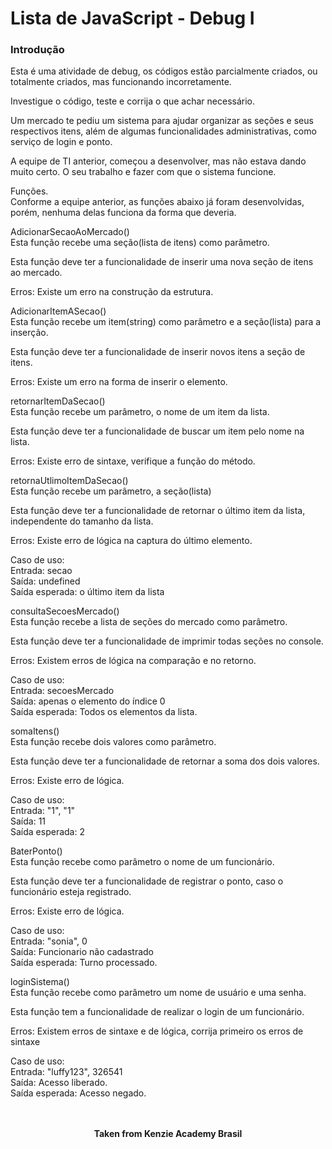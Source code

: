 <h1>Lista de JavaScript - Debug I</h1>

<h3>Introdução</h3>
Esta é uma atividade de debug, os códigos estão parcialmente criados, ou totalmente criados, mas funcionando incorretamente.

Investigue o código, teste e corrija o que achar necessário.

Um mercado te pediu um sistema para ajudar organizar as seções e seus respectivos itens, além de algumas funcionalidades administrativas, como serviço de login e ponto.

A equipe de TI anterior, começou a desenvolver, mas não estava dando muito certo. O seu trabalho e fazer com que o sistema funcione.

Funções.  
Conforme a equipe anterior, as funções abaixo já foram desenvolvidas, porém, nenhuma delas funciona da forma que deveria.

AdicionarSecaoAoMercado()  
Esta função recebe uma seção(lista de itens) como parâmetro.

Esta função deve ter a funcionalidade de inserir uma nova seção de itens ao mercado.

Erros: Existe um erro na construção da estrutura.

AdicionarItemASecao()  
Esta função recebe um item(string) como parâmetro e a seção(lista) para a inserção.

Esta função deve ter a funcionalidade de inserir novos itens a seção de itens.

Erros: Existe um erro na forma de inserir o elemento.

retornarItemDaSecao()  
Esta função recebe um parâmetro, o nome de um item da lista.

Esta função deve ter a funcionalidade de buscar um item pelo nome na lista.

Erros: Existe erro de sintaxe, verifique a função do método.

retornaUtlimoItemDaSecao()  
Esta função recebe um parâmetro, a seção(lista)

Esta função deve ter a funcionalidade de retornar o último item da lista, independente do tamanho da lista.

Erros: Existe erro de lógica na captura do último elemento.

⁠Caso de uso:  
Entrada: secao  
Saída: undefined  
Saída esperada: o último item da lista  

consultaSecoesMercado()  
Esta função recebe a lista de seções do mercado como parâmetro.

Esta função deve ter a funcionalidade de imprimir todas seções no console.

Erros: Existem erros de lógica na comparação e no retorno.

⁠Caso de uso:  
Entrada: secoesMercado  
Saída: apenas o elemento do índice 0  
Saída esperada: Todos os elementos da lista.  

somaItens()  
Esta função recebe dois valores como parâmetro.

Esta função deve ter a funcionalidade de retornar a soma dos dois valores.

Erros: Existe erro de lógica.

⁠Caso de uso:  
Entrada: "1", "1"  
Saída: 11  
Saída esperada: 2  

BaterPonto()  
Esta função recebe como parâmetro o nome de um funcionário.

Esta função deve ter a funcionalidade de registrar o ponto, caso o funcionário esteja registrado.

Erros: Existe erro de lógica.

⁠Caso de uso:  
Entrada: "sonia", 0  
Saída: Funcionario não cadastrado  
Saída esperada: Turno processado.  

loginSistema()  
Esta função recebe como parâmetro um nome de usuário e uma senha.

Esta função tem a funcionalidade de realizar o login de um funcionário.

Erros: Existem erros de sintaxe e de lógica, corrija primeiro os erros de sintaxe

Caso de uso:  
Entrada: "luffy123", 326541  
Saída: Acesso liberado.  
Saída esperada: Acesso negado.  
<br>
<br>

<p align="center"><b>Taken from Kenzie Academy Brasil</b></p>


